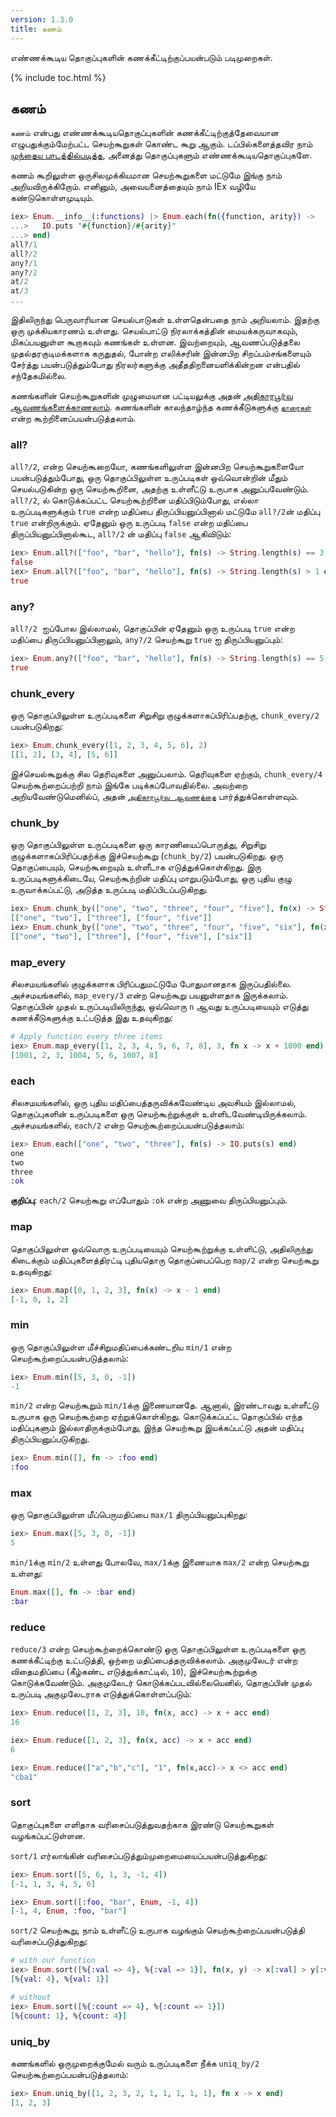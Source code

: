 ```yaml
---
version: 1.3.0
title: கணம்
---
```


எண்ணக்கூடிய தொகுப்புகளின் கணக்கீட்டிற்குப்பயன்படும் படிமுறைகள்.

{% include toc.html %}

## கணம்

`கணம்` என்பது எண்ணக்கூடியதொகுப்புகளின் கணக்கீட்டிற்குத்தேவையான எழுபதுக்கும்மேற்பட்ட செயற்கூறுகள் கொண்ட கூறு ஆகும். டப்பில்களைத்தவிர நாம் [முந்தைய பாடத்தில்படித்த](../collections/), அனைத்து தொகுப்புகளும் எண்ணக்கூடியதொகுப்புகளே.

கணம் கூறிலுள்ள ஒருசிலமுக்கியமான செயற்கூறுகளை மட்டுமே இங்கு நாம் அறியவிருக்கிறோம். எனினும், அவையனைத்தையும் நாம் IEx வழியே கண்டுகொள்ளமுடியும்.

```elixir
iex> Enum.__info__(:functions) |> Enum.each(fn({function, arity}) ->
...>   IO.puts "#{function}/#{arity}"
...> end)
all?/1
all?/2
any?/1
any?/2
at/2
at/3
...
```

இதிலிருந்து பெருவாரியான செயல்பாடுகள் உள்ளதென்பதை நாம் அறியலாம். இதற்கு ஒரு முக்கியகாரணம் உள்ளது. செயல்பாட்டு நிரலாக்கத்தின் மையக்கருவாகவும், மிகப்பயனுள்ள கூறாகவும் கணங்கள் உள்ளன. இவற்றையும், ஆவணப்படுத்தலை முதல்தரகுடிமக்களாக கருதுதல், போன்ற எலிக்சரின் இன்னபிற சிறப்பம்சங்களையும் சேர்த்து பயன்படுத்தும்போது நிரலர்களுக்கு அதீததிறனையளிக்கின்றன என்பதில் சந்தேகமில்லை.

கணங்களின் செயற்கூறுகளின் முழுமையான பட்டியலுக்கு அதன்  [அதிகாரபூர்வ ஆவணங்களைக்காணலாம்](https://hexdocs.pm/elixir/Enum.html). கணங்களின் காலந்தாழ்ந்த கணக்கீடுகளுக்கு [`தாரைகள்`](https://hexdocs.pm/elixir/Stream.html) என்ற கூற்றினைப்பயன்படுத்தலாம்.


### all?

`all?/2`, என்ற செயற்கூறையோ, கணங்களிலுள்ள இன்னபிற செயற்கூறுகளையோ பயன்படுத்தும்போது, ஒரு தொகுப்பிலுள்ள உருப்படிகள் ஒவ்வொன்றின் மீதும் செயல்படுகின்ற ஒரு செயற்கூறினை, அதற்கு உள்ளீட்டு உருபாக அனுப்பவேண்டும். `all?/2`, ல் கொடுக்கப்பட்ட செயற்கூற்றினை மதிப்பிடும்போது, எல்லா உருப்படிகளுக்கும் `true` என்ற மதிப்பை திருப்பியனுப்பினால் மட்டுமே `all?/2`ன் மதிப்பு `true` என்றிருக்கும். ஏதேனும் ஒரு உருப்படி `false` என்ற மதிப்பை திருப்பியனுப்பினால்கூட, `all?/2` ன் மதிப்பு `false` ஆகிவிடும்:

```elixir
iex> Enum.all?(["foo", "bar", "hello"], fn(s) -> String.length(s) == 3 end)
false
iex> Enum.all?(["foo", "bar", "hello"], fn(s) -> String.length(s) > 1 end)
true
```

### any?

`all?/2`  ஐப்போல இல்லாமல், தொகுப்பின் ஏதேனும் ஒரு உருப்படி `true` என்ற மதிப்பை திருப்பியனுப்பினாலும், `any?/2` செயற்கூறு `true` ஐ திருப்பியனுப்பும்:

```elixir
iex> Enum.any?(["foo", "bar", "hello"], fn(s) -> String.length(s) == 5 end)
true
```

### chunk_every

ஒரு தொகுப்பிலுள்ள உருப்படிகளை சிறுசிறு குழுக்களாகப்பிரிப்பதற்கு, `chunk_every/2` பயன்படுகிறது:

```elixir
iex> Enum.chunk_every([1, 2, 3, 4, 5, 6], 2)
[[1, 2], [3, 4], [5, 6]]
```

இச்செயல்கூறுக்கு சில தெரிவுகளை அனுப்பலாம். தெரிவுகளை ஏற்கும்,  `chunk_every/4` செயற்கூற்றைப்பற்றி நாம் இங்கே படிக்கப்போவதில்லை. அவற்றை அறியவேண்டுமெனில்ப், அதன் [`அதிகாரபூர்வ ஆவணத்தை`](https://hexdocs.pm/elixir/Enum.html#chunk_every/4) பார்த்துக்கொள்ளவும்.

### chunk_by

ஒரு தொகுப்பிலுள்ள உருப்படிகளை ஒரு காரணியைப்பொருத்து, சிறுசிறு குழுக்களாகப்பிரிப்பதற்க்கு இச்செயற்கூறு (`chunk_by/2`) பயன்படுகிறது. ஒரு தொகுப்பையும், செயற்கூறையும் உள்ளீடாக எடுத்துக்கொள்கிறது. இரு உருப்படிகளுக்கிடையே, செயற்கூற்றின் மதிப்பு மாறுபடும்போது, ஒரு புதிய குழு உருவாக்கப்பட்டு, அடுத்த உருப்படி மதிப்பிடப்படுகிறது.
```elixir
iex> Enum.chunk_by(["one", "two", "three", "four", "five"], fn(x) -> String.length(x) end)
[["one", "two"], ["three"], ["four", "five"]]
iex> Enum.chunk_by(["one", "two", "three", "four", "five", "six"], fn(x) -> String.length(x) end)
[["one", "two"], ["three"], ["four", "five"], ["six"]]
```

### map_every

சிலசமயங்களில் குழுக்களாக பிரிப்பதுமட்டுமே போதுமானதாக இருப்பதில்லை. அச்சமயங்களில், `map_every/3` என்ற செயற்கூறு பயனுள்ளதாக இருக்கலாம். தொகுப்பின் முதல் உருப்படியிலிருந்து, ஒவ்வொரு `n` ஆவது உருப்படியையும் எடுத்து கணக்கீடுகளுக்கு உட்படுத்த இது உதவுகிறது:

```elixir
# Apply function every three items
iex> Enum.map_every([1, 2, 3, 4, 5, 6, 7, 8], 3, fn x -> x + 1000 end)
[1001, 2, 3, 1004, 5, 6, 1007, 8]
```

### each

சிலசமயங்களில், ஒரு புதிய மதிப்பைத்தருவிக்கவேண்டிய அவசியம் இல்லாமல், தொகுப்புகளின் உருப்படிகளை ஒரு செயற்கூற்றுக்குள் உள்ளிடவேண்டியிருக்கலாம். அச்சமயங்களில், `each/2` என்ற செயற்கூற்றைப்பயன்படுத்தலாம்:

```elixir
iex> Enum.each(["one", "two", "three"], fn(s) -> IO.puts(s) end)
one
two
three
:ok
```

__குறிப்பு__: `each/2` செயற்கூறு எப்போதும் `:ok` என்ற அணுவை திருப்பியனுப்பும்.

### map

தொகுப்பிலுள்ள ஒவ்வொரு உருப்படியையும் செயற்கூற்றுக்கு உள்ளிட்டு, அதிலிருந்து கிடைக்கும் மதிப்புகளைத்திரட்டி புதியதொரு தொகுப்பைப்பெற `map/2` என்ற செயற்கூறு உதவுகிறது:

```elixir
iex> Enum.map([0, 1, 2, 3], fn(x) -> x - 1 end)
[-1, 0, 1, 2]
```

### min

ஒரு தொகுப்பிலுள்ள மீச்சிறுமதிப்பைக்கண்டறிய `min/1` என்ற செயற்கூற்றைப்பயன்படுத்தலாம்:

```elixir
iex> Enum.min([5, 3, 0, -1])
-1
```

`min/2` என்ற செயற்கூறும் `min/1`க்கு இணையானதே. ஆனால், இரண்டாவது உள்ளீட்டு உருபாக ஒரு செயற்கூற்றை ஏற்றுக்கொள்கிறது. கொடுக்கப்பட்ட தொகுப்பில் எந்த மதிப்புகளும் இல்லாதிருக்கும்போது, இந்த செயற்கூறு இயக்கப்பட்டு அதன் மதிப்பு திருப்பியனுப்படுகிறது.

```elixir
iex> Enum.min([], fn -> :foo end)
:foo
```

### max

ஒரு தொகுப்பிலுள்ள மீப்பெருமதிப்பை `max/1` திருப்பியனுப்புகிறது:

```elixir
iex> Enum.max([5, 3, 0, -1])
5
```

`min/1`க்கு `min/2` உள்ளது போலவே, `max/1`க்கு இணையாக `max/2` என்ற செயற்கூறு உள்ளது:

```elixir
Enum.max([], fn -> :bar end)
:bar
```

### reduce

`reduce/3` என்ற செயற்கூற்றைக்கொண்டு ஒரு தொகுப்பிலுள்ள உருப்படிகளை ஒரு கணக்கீட்டிற்கு உட்படுத்தி, ஒற்றை மதிப்பைத்தருவிக்கலாம். அகுமுலேடர் என்ற விதைமதிப்பை (கீழ்கண்ட எடுத்துக்காட்டில், `10`), இச்செயற்கூற்றுக்கு கொடுக்கவேண்டும். அகுமுலேடர் கொடுக்கப்படவில்லையெனில், தொகுப்பின் முதல் உருப்படி அகுமுலேடராக எடுத்துக்கொள்ளப்படும்:

```elixir
iex> Enum.reduce([1, 2, 3], 10, fn(x, acc) -> x + acc end)
16

iex> Enum.reduce([1, 2, 3], fn(x, acc) -> x + acc end)
6

iex> Enum.reduce(["a","b","c"], "1", fn(x,acc)-> x <> acc end)
"cba1"
```

### sort

தொகுப்புகளை எளிதாக வரிசைப்படுத்துவதற்காக இரண்டு செயற்கூறுகள் வழங்கப்பட்டுள்ளன.

`sort/1` எர்லாங்கின் வரிசைப்படுத்தும்முறைமையைப்பயன்படுத்துகிறது:

```elixir
iex> Enum.sort([5, 6, 1, 3, -1, 4])
[-1, 1, 3, 4, 5, 6]

iex> Enum.sort([:foo, "bar", Enum, -1, 4])
[-1, 4, Enum, :foo, "bar"]
```

`sort/2` செயற்கூறு, நாம் உள்ளீட்டு உருபாக வழங்கும் செயற்கூற்றைப்பயன்படுத்தி வரிசைப்படுத்துகிறது:

```elixir
# with our function
iex> Enum.sort([%{:val => 4}, %{:val => 1}], fn(x, y) -> x[:val] > y[:val] end)
[%{val: 4}, %{val: 1}]

# without
iex> Enum.sort([%{:count => 4}, %{:count => 1}])
[%{count: 1}, %{count: 4}]
```

### uniq_by

கணங்களில் ஒருமுறைக்குமேல் வரும் உருப்படிகளை நீக்க `uniq_by/2` செயற்கூற்றைப்பயன்படுத்தலாம்:

```elixir
iex> Enum.uniq_by([1, 2, 3, 2, 1, 1, 1, 1, 1], fn x -> x end)
[1, 2, 3]
```
